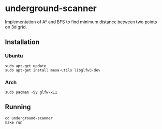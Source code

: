 # underground-scanner

Implementation of A* and BFS to find minimum distance between two points on 3d grid.

## Installation
### Ubuntu
```
sudo apt-get update
sudo apt-get install mesa-utils libglfw3-dev
```
### Arch
```
sudo pacman -Sy glfw-x11 
```

## Running
```
cd underground-scanner
make run
```
